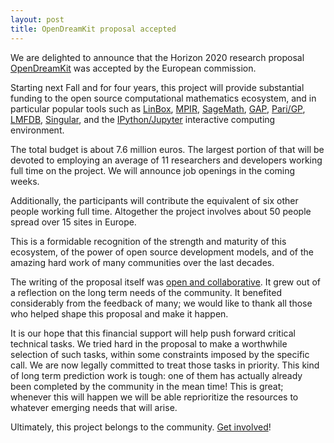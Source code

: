 ```yaml
---
layout: post
title: OpenDreamKit proposal accepted
---
```


We are delighted to announce that the Horizon 2020 research proposal
[OpenDreamKit](http://opendreamkit.org/) was accepted by the European
commission.

Starting next Fall and for four years, this project will provide
substantial funding to the open source computational mathematics
ecosystem, and in particular popular tools such as
[LinBox](http://linalg.org/),
[MPIR](http://mpir.org),
[SageMath](http://sagemath.org/),
[GAP](http://www.gap-system.org/),
[Pari/GP](http://pari.math.u-bordeaux.fr/),
[LMFDB](http://lmfdb.org/),
[Singular](http://www.singular.uni-kl.de/), and the
[IPython/Jupyter](http://jupyter.org/) interactive computing
environment.

The total budget is about 7.6 million euros. The largest portion of
that will be devoted to employing an average of 11 researchers and
developers working full time on the project. We will announce job
openings in the coming weeks.

Additionally, the participants will contribute the equivalent of six
other people working full time. Altogether the project involves about
50 people spread over 15 sites in Europe.

This is a formidable recognition of the strength and maturity of this
ecosystem, of the power of open source development models, and of the
amazing hard work of many communities over the last decades.

The writing of the proposal itself was
[open and collaborative](http://opendreamkit.org/2015/01/31/open-proposal-writing/).
It grew out of a reflection on the long term needs of the community.
It benefited considerably from the feedback of many; we would like to
thank all those who helped shape this proposal and make it happen.

It is our hope that this financial support will help push forward
critical technical tasks. We tried hard in the proposal to make a
worthwhile selection of such tasks, within some constraints imposed by
the specific call. We are now legally committed to treat those tasks
in priority. This kind of long term prediction work is tough: one of
them has actually already been completed by the community in the mean
time! This is great; whenever this will happen we will be able
reprioritize the resources to whatever emerging needs that will arise.

Ultimately, this project belongs to the community. [Get involved](http://opendreamkit.org/)!
